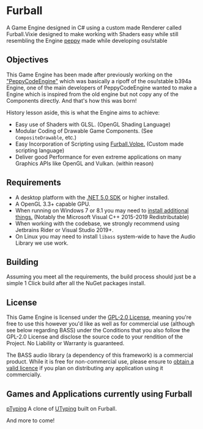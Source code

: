 # Furball

A Game Engine designed in C# using a custom made Renderer called Furball.Vixie designed to make working with Shaders easy while still resembling the Engine [peppy](https://github.com/peppy) made while developing osu!stable

## Objectives

This Game Engine has been made after previously working on the ["PeppyCodeEngine"](https://github.com/Beyley/PeppyCodeEngine) which was basically a ripoff of the osu!stable b394a Engine, one of the main developers of PeppyCodeEngine wanted to make a Engine which is inspired from the old engine but not copy any of the Components directly. And that's how this was born!

History lesson aside, this is what the Engine aims to achieve:

* Easy use of Shaders with GLSL. (OpenGL Shading Language)
* Modular Coding of Drawable Game Components. (See `CompositeDrawable`, etc.)
* Easy Incorporation of Scripting using [Furball.Volpe.](https://github.com/Furball-Engine/Furball.Volpe) (Custom made scripting language)
* Deliver good Performance for even extreme applications on many Graphics APIs like OpenGL and Vulkan. (within reason)

## Requirements

* A desktop platform with the [.NET 5.0 SDK](https://dotnet.microsoft.com/download) or higher installed.
* A OpenGL 3.3+ capable GPU.
* When running on Windows 7 or 8.1 you may need to [install additional things.](https://docs.microsoft.com/en-us/dotnet/core/install/windows?tabs=net50&pivots=os-windows#dependencies) (Notably the Microsoft Visual C++ 2015-2019 Redistributable)
* When working with the codebase, we strongly recommend using Jetbrains Rider or Visual Studio 2019+.
* On Linux you may need to install `libass` system-wide to have the Audio Library we use work.

## Building

Assuming you meet all the requirements, the build process should just be a simple 1 Click build after all the NuGet packages install.

## License

This Game Engine is licensed under the [GPL-2.0 License](https://github.com/Furball-Engine/Furball/blob/master/LICENSE), meaning you're free to use this however you'd like as well as for commercial use (although see below regarding BASS) under the Conditions that you also follow the GPL-2.0 License and disclose the source code to your rendition of the Project. No Liability or Warranty is guaranteed.

The BASS audio library (a dependency of this framework) is a commercial product. While it is free for non-commercial use, please ensure to [obtain a valid licence](http://www.un4seen.com/bass.html#license) if you plan on distributing any application using it commercially.

## Games and Applications currently using Furball

[pTyping](https://github.com/Beyley/pTyping) A clone of [UTyping](https://tosk.jp/utyping/) built on Furball.

And more to come!













